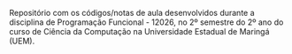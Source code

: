Repositório com os códigos/notas de aula desenvolvidos durante a disciplina de Programação Funcional - 12026, no 2º semestre do 2º ano do curso de Ciência da Computação na Universidade Estadual de Maringá (UEM).
